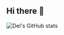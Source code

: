 ## Hi there 👋

![Del's GitHub stats](https://github-readme-stats.vercel.app/api?username=matteoepitech&show_icons=true&theme=tokyonight#gh-dark-mode-only)
